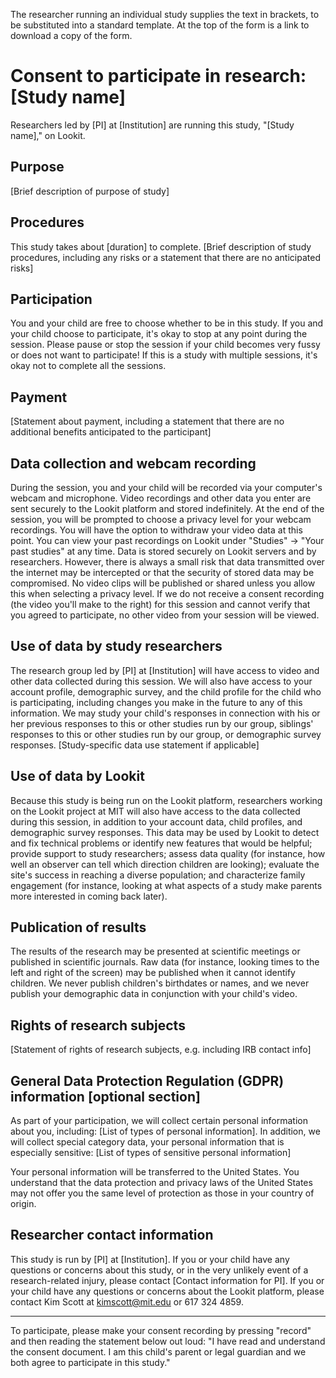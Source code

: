 The researcher running an individual study supplies the text in brackets, to be substituted into a standard template. At the top of the form is a link to download a copy of the form.

# Consent to participate in research: [Study name]

Researchers led by [PI] at [Institution] are running this study, "[Study name]," on Lookit.

## Purpose

[Brief description of purpose of study]

## Procedures

This study takes about [duration] to complete. [Brief description of study procedures, including any risks or a statement that there are no anticipated risks]

## Participation

You and your child are free to choose whether to be in this study. If you and your child choose to participate, it's okay to stop at any point during the session. Please pause or stop the session if your child becomes very fussy or does not want to participate! If this is a study with multiple sessions, it's okay not to complete all the sessions.

## Payment

[Statement about payment, including a statement that there are no additional benefits anticipated to the participant]

## Data collection and webcam recording

During the session, you and your child will be recorded via your computer's webcam and microphone. Video recordings and other data you enter are sent securely to the Lookit platform and stored indefinitely. At the end of the session, you will be prompted to choose a privacy level for your webcam recordings. You will have the option to withdraw your video data at this point. You can view your past recordings on Lookit under "Studies" -> "Your past studies" at any time.
Data is stored securely on Lookit servers and by researchers. However, there is always a small risk that data transmitted over the internet may be intercepted or that the security of stored data may be compromised.
No video clips will be published or shared unless you allow this when selecting a privacy level. If we do not receive a consent recording (the video you'll make to the right) for this session and cannot verify that you agreed to participate, no other video from your session will be viewed.

## Use of data by study researchers

The research group led by [PI] at [Institution] will have access to video and other data collected during this session. We will also have access to your account profile, demographic survey, and the child profile for the child who is participating, including changes you make in the future to any of this information. We may study your child's responses in connection with his or her previous responses to this or other studies run by our group, siblings' responses to this or other studies run by our group, or demographic survey responses.
[Study-specific data use statement if applicable]

## Use of data by Lookit 

Because this study is being run on the Lookit platform, researchers working on the Lookit project at MIT will also have access to the data collected during this session, in addition to your account data, child profiles, and demographic survey responses. This data may be used by Lookit to detect and fix technical problems or identify new features that would be helpful; provide support to study researchers; assess data quality (for instance, how well an observer can tell which direction children are looking); evaluate the site's success in reaching a diverse population; and characterize family engagement (for instance, looking at what aspects of a study make parents more interested in coming back later).

## Publication of results

The results of the research may be presented at scientific meetings or published in scientific journals. Raw data (for instance, looking times to the left and right of the screen) may be published when it cannot identify children. We never publish children's birthdates or names, and we never publish your demographic data in conjunction with your child's video.

## Rights of research subjects

[Statement of rights of research subjects, e.g. including IRB contact info]

## General Data Protection Regulation (GDPR) information [optional section]

As part of your participation, we will collect certain personal information about you, including: [List of types of personal information]. In addition, we will collect special category data, your personal information that is especially sensitive: [List of types of sensitive personal information]

Your personal information will be transferred to the United States. You understand that the data protection and privacy laws of the United States may not offer you the same level of protection as those in your country of origin.

## Researcher contact information

This study is run by [PI] at [Institution]. If you or your child have any questions or concerns about this study, or in the very unlikely event of a research-related injury, please contact [Contact information for PI]. 
If you or your child have any questions or concerns about the Lookit platform, please contact Kim Scott at kimscott@mit.edu or 617 324 4859.

---

To participate, please make your consent recording by pressing "record" and then reading the statement below out loud:
"I have read and understand the consent document. I am this child's parent or legal guardian and we both agree to participate in this study."
